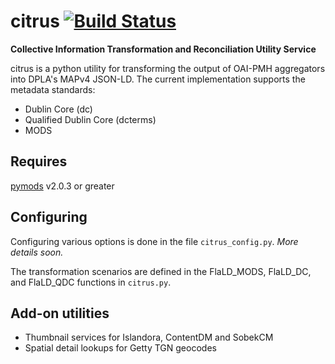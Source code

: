 # citrus [![Build Status](https://travis-ci.org/mrmiguez/citrus.svg?branch=master)](https://travis-ci.org/mrmiguez/citrus)
**Collective Information Transformation and Reconciliation Utility Service**

citrus is a python utility for transforming the output of OAI-PMH aggregators into DPLA's MAPv4 JSON-LD. 
The current implementation supports the metadata standards:
* Dublin Core (dc)
* Qualified Dublin Core (dcterms)
* MODS

## Requires

[pymods](https://github.com/mrmiguez/pymods) v2.0.3 or greater

## Configuring

Configuring various options is done in the file `citrus_config.py`. _More details soon._

The transformation scenarios are defined in the FlaLD_MODS, FlaLD_DC, and FlaLD_QDC functions in `citrus.py`. 

## Add-on utilities
* Thumbnail services for Islandora, ContentDM and SobekCM
* Spatial detail lookups for Getty TGN geocodes
